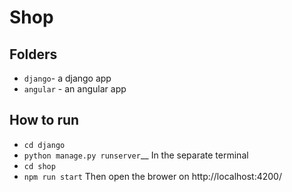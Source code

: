 # Shop
## Folders
* `django`- a django app
* `angular` - an angular app
## How to run 
* `cd django`
* `python manage.py runserver`__
In the separate terminal 
* `cd shop` 
* `npm run start` 
Then open the brower on http://localhost:4200/ 
